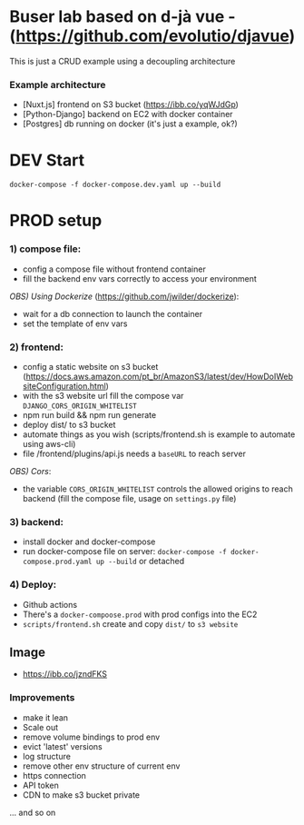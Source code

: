 # Buser lab based on d-jà vue - (https://github.com/evolutio/djavue)

This is just a CRUD example using a decoupling architecture


### Example architecture
* [Nuxt.js] frontend on S3 bucket (https://ibb.co/yqWJdGp)
* [Python-Django] backend on EC2 with docker container
* [Postgres] db running on docker (it's just a example, ok?)

# DEV Start

`docker-compose -f docker-compose.dev.yaml up --build`

# PROD setup

### 1) compose file:
- config a compose file without frontend container
- fill the backend env vars correctly to access your environment

*OBS) Using Dockerize* (https://github.com/jwilder/dockerize):
- wait for a db connection to launch the container
- set the template of env vars


### 2) frontend:
- config a static website on s3 bucket (https://docs.aws.amazon.com/pt_br/AmazonS3/latest/dev/HowDoIWebsiteConfiguration.html)
- with the s3 website url fill the compose var `DJANGO_CORS_ORIGIN_WHITELIST`
- npm run build && npm run generate
- deploy dist/ to s3 bucket 
- automate things as you wish (scripts/frontend.sh is example to automate using aws-cli)
- file /frontend/plugins/api.js needs a `baseURL` to reach server

*OBS) Cors*:
- the variable `CORS_ORIGIN_WHITELIST` controls the allowed origins to reach backend (fill the compose file, usage on `settings.py` file)

### 3) backend:
- install docker and docker-compose
- run docker-compose file on server: `docker-compose -f docker-compose.prod.yaml up --build` or detached

### 4) Deploy:
- Github actions
- There's a `docker-compoose.prod` with prod configs into the EC2
- `scripts/frontend.sh` create and copy `dist/` to `s3 website`

## Image
- https://ibb.co/jzndFKS

### Improvements

- make it lean
- Scale out 
- remove volume bindings to prod env
- evict 'latest' versions
- log structure
- remove other env structure of current env
- https connection
- API token
- CDN to make s3 bucket private

... and so on
